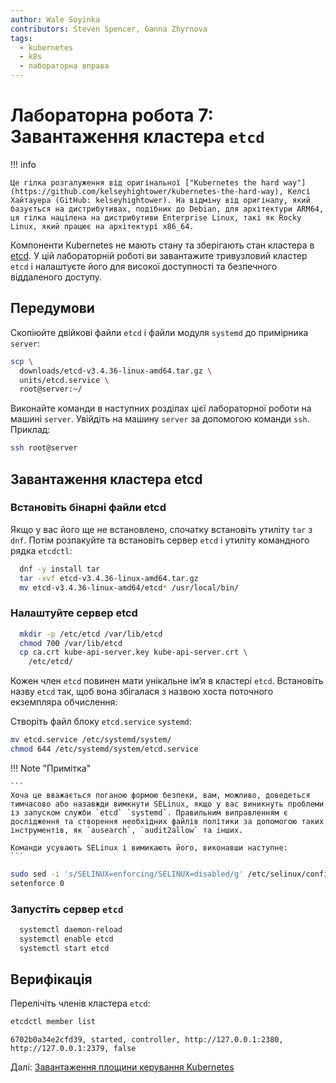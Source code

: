 ```yaml
---
author: Wale Soyinka
contributors: Steven Spencer, Ganna Zhyrnova
tags:
  - kubernetes
  - k8s
  - лабораторна вправа
---
```


# Лабораторна робота 7: Завантаження кластера `etcd`

!!! info

    Це гілка розгалуження від оригінальної ["Kubernetes the hard way"](https://github.com/kelseyhightower/kubernetes-the-hard-way), Келсі Хайтауера (GitHub: kelseyhightower). На відміну від оригіналу, який базується на дистрибутивах, подібних до Debian, для архітектури ARM64, ця гілка націлена на дистрибутиви Enterprise Linux, такі як Rocky Linux, який працює на архітектурі x86_64.

Компоненти Kubernetes не мають стану та зберігають стан кластера в [etcd](https://github.com/etcd-io/etcd). У цій лабораторній роботі ви завантажите тривузловий кластер `etcd` і налаштуєте його для високої доступності та безпечного віддаленого доступу.

## Передумови

Скопіюйте двійкові файли `etcd` і файли модуля `systemd` до примірника `server`:

```bash
scp \
  downloads/etcd-v3.4.36-linux-amd64.tar.gz \
  units/etcd.service \
  root@server:~/
```

Виконайте команди в наступних розділах цієї лабораторної роботи на машині `server`. Увійдіть на машину `server` за допомогою команди `ssh`. Приклад:

```bash
ssh root@server
```

## Завантаження кластера etcd

### Встановіть бінарні файли etcd

Якщо у вас його ще не встановлено, спочатку встановіть утиліту `tar` з `dnf`. Потім розпакуйте та встановіть сервер `etcd` і утиліту командного рядка `etcdctl`:

```bash
  dnf -y install tar
  tar -xvf etcd-v3.4.36-linux-amd64.tar.gz
  mv etcd-v3.4.36-linux-amd64/etcd* /usr/local/bin/
```

### Налаштуйте сервер etcd

```bash
  mkdir -p /etc/etcd /var/lib/etcd
  chmod 700 /var/lib/etcd
  cp ca.crt kube-api-server.key kube-api-server.crt \
    /etc/etcd/
```

Кожен член `etcd` повинен мати унікальне ім’я в кластері `etcd`. Встановіть назву `etcd` так, щоб вона збігалася з назвою хоста поточного екземпляра обчислення:

Створіть файл блоку `etcd.service` `systemd`:

```bash
mv etcd.service /etc/systemd/system/
chmod 644 /etc/systemd/system/etcd.service
```

!!! Note "Примітка"

    ```
    Хоча це вважається поганою формою безпеки, вам, можливо, доведеться тимчасово або назавжди вимкнути SELinux, якщо у вас виникнуть проблеми із запуском служби `etcd` `systemd`. Правильним виправленням є дослідження та створення необхідних файлів політики за допомогою таких інструментів, як `ausearch`, `audit2allow` та інших.  
    
    Команди усувають SELinux і вимикають його, виконавши наступне:
    ```

  ```bash
  sudo sed -i 's/SELINUX=enforcing/SELINUX=disabled/g' /etc/selinux/config
  setenforce 0
  ```

### Запустіть сервер `etcd`

```bash
  systemctl daemon-reload
  systemctl enable etcd
  systemctl start etcd
```

## Верифікація

Перелічіть членів кластера `etcd`:

```bash
etcdctl member list
```

```text
6702b0a34e2cfd39, started, controller, http://127.0.0.1:2380, http://127.0.0.1:2379, false
```

Далі: [Завантаження площини керування Kubernetes](lab8-bootstrapping-kubernetes-controllers.md)
